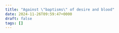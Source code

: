 ```yaml
---
title: "Against \"baptisms\" of desire and blood"
date: 2024-11-26T09:59:47+0000
draft: false
tags: []
---
```

